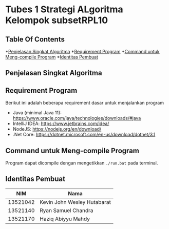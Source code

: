 # Tubes 1 Strategi ALgoritma Kelompok subsetRPL10

## Table Of Contents
*[Penjelasan Singkat Algoritma](#penjelasan-singkat-algoritma)
*[Requirement Program](#requirement-program)
*[Command untuk Meng-compile Program](#command-untuk-meng-compile-program)
*[Identitas Pembuat](#identitas-pembuat)

## Penjelasan Singkat Algoritma

## Requirement Program
Berikut ini adalah beberapa requirement dasar untuk menjalankan program
- Java (minimal Java 11): https://www.oracle.com/java/technologies/downloads/#java
- IntelliJ IDEA: https://www.jetbrains.com/idea/
- NodeJS: https://nodejs.org/en/download/
- .Net Core: https://dotnet.microsoft.com/en-us/download/dotnet/3.1

## Command untuk Meng-compile Program
Program  dapat dicompile dengan mengetikkan `./run.bat` pada terminal.

## Identitas Pembuat
| NIM                         | Nama 
|-----------------------------|------------------------------
| 13521042                    | Kevin John Wesley Hutabarat
| 13521140                    | Ryan Samuel Chandra
| 13521170                    | Haziq Abiyyu Mahdy

